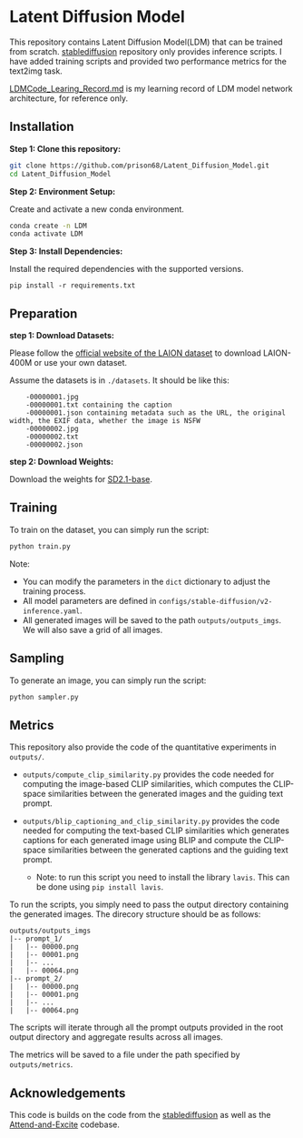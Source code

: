 # Latent Diffusion Model
This repository contains Latent Diffusion Model(LDM) that can be trained from scratch. [stablediffusion](https://github.com/Stability-AI/StableDiffusion?tab=readme-ov-file) repository only provides inference scripts. I have added training scripts and provided two performance metrics for the text2img task.

[LDMCode_Learing_Record.md](./LDMCode_Learing_Record.md) is my learning record of LDM model network architecture, for reference only.

## Installation
**Step 1: Clone this repository:**
```bash
git clone https://github.com/prison68/Latent_Diffusion_Model.git
cd Latent_Diffusion_Model
```
**Step 2: Environment Setup:**

Create and activate a new conda environment.

```bash
conda create -n LDM
conda activate LDM
```
**Step 3: Install Dependencies:**

Install the required dependencies with the supported versions.
```
pip install -r requirements.txt
```

## Preparation

**step 1: Download Datasets:**

Please follow the [official website of the LAION dataset](https://laion.ai/blog/laion-400-open-dataset/) to download LAION-400M or use your own dataset.

Assume the datasets is in `./datasets`. It should be like this:
```text
    -00000001.jpg
    -00000001.txt containing the caption
    -00000001.json containing metadata such as the URL, the original width, the EXIF data, whether the image is NSFW
    -00000002.jpg
    -00000002.txt 
    -00000002.json 
```
**step 2: Download Weights:**

Download the weights for [SD2.1-base](https://huggingface.co/stabilityai/stable-diffusion-2-1-base).

## Training
To train on the dataset, you can simply run the script:
```bash
python train.py
```
Note: 
- You can modify the parameters in the `dict` dictionary to adjust the training process.
- All model parameters are defined in `configs/stable-diffusion/v2-inference.yaml`.
- All generated images will be saved to the path `outputs/outputs_imgs`. We will also save a grid of all images.

## Sampling

To generate an image, you can simply run the script:

```bash
python sampler.py
```

## Metrics

This repository also provide the code of the quantitative experiments in `outputs/`.

- `outputs/compute_clip_similarity.py` provides the code needed for computing the image-based CLIP similarities, which computes the CLIP-space similarities between the generated images and the guiding text prompt.
- `outputs/blip_captioning_and_clip_similarity.py` provides the code needed for computing the text-based CLIP similarities which generates captions for each generated image using BLIP and compute the CLIP-space similarities between the generated captions and the guiding text prompt. 

  - Note: to run this script you need to install the library `lavis`. This can be done using `pip install lavis`.

To run the scripts, you simply need to pass the output directory containing the generated images. The direcory structure should be as follows:
```text
outputs/outputs_imgs
|-- prompt_1/
|   |-- 00000.png 
|   |-- 00001.png
|   |-- ...
|   |-- 00064.png
|-- prompt_2/
|   |-- 00000.png 
|   |-- 00001.png
|   |-- ...
|   |-- 00064.png
```
The scripts will iterate through all the prompt outputs provided in the root output directory and aggregate results across all images.

The metrics will be saved to a file under the path specified by `outputs/metrics`.

## Acknowledgements
This code is builds on the code from the [stablediffusion](https://github.com/Stability-AI/StableDiffusion?tab=readme-ov-file) as well as the [Attend-and-Excite](https://github.com/yuval-alaluf/Attend-and-Excite) codebase.








